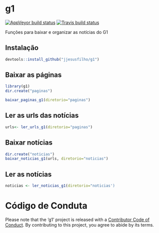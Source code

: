 
<!-- README.md is generated from README.Rmd. Please edit that file -->

# g1

<!-- badges: start -->

[![AppVeyor build
status](https://ci.appveyor.com/api/projects/status/github/jjesusfilho/g1?branch=master&svg=true)](https://ci.appveyor.com/project/jjesusfilho/g1)
[![Travis build
status](https://travis-ci.org/jjesusfilho/g1.svg?branch=master)](https://travis-ci.org/jjesusfilho/g1)
<!-- badges: end -->

Funções para baixar e organizar as notícias do G1

## Instalação

``` r
devtools::install_github("jjesusfilho/g1")
```

## Baixar as páginas

``` r
library(g1)
dir.create("paginas")

baixar_paginas_g1(diretorio="paginas")
```

## Ler as urls das notícias

``` r
urls<- ler_urls_g1(diretorio="paginas")
```

## Baixar notícias

``` r
dir.create("noticias")
baixar_noticias_g1(urls, diretorio="noticias")
```

## Ler as notícias

``` r
noticias <- ler_noticias_g1(diretorio="noticias')
```

# Código de Conduta

Please note that the ‘g1’ project is released with a [Contributor Code
of Conduct](CODE_OF_CONDUCT.md). By contributing to this project, you
agree to abide by its terms.
